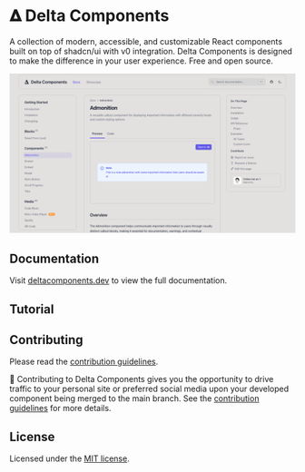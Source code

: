 # 𝚫 Delta Components

A collection of modern, accessible, and customizable React components built on top of shadcn/ui with v0 integration.
Delta Components is designed to make the difference in your user experience. Free and open source.

![Dashboard](dashboard.png)

<!-- <video width="640" height="360" controls>
  <source src="./trailer.mp4" type="video/mp4">
  Your browser does not support the video tag.
</video> -->

## Documentation

Visit [deltacomponents.dev](https://deltacomponents.dev) to view the full documentation.

## Tutorial

<!-- <video width="640" height="360" controls>
  <source src="./tutorial.mp4" type="video/mp4">
  Your browser does not support the video tag.
</video> -->

## Contributing

Please read the [contribution guidelines](/CONTRIBUTING.md).

🎉 Contributing to Delta Components gives you the opportunity to drive traffic to your personal site or
preferred social media upon your developed component being merged to the main branch. See the [contribution guidelines](/CONTRIBUTING.md) for more details.

## License

Licensed under the [MIT license](LICENSE).

